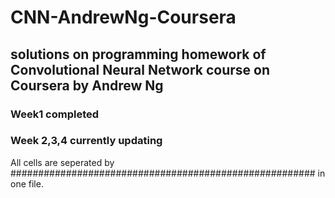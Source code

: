 # CNN-AndrewNg-Coursera
## solutions on programming homework of Convolutional Neural Network course on Coursera by Andrew Ng
### Week1 completed
### Week 2,3,4 currently updating

All cells are seperated by
#######################################################
in one file.
